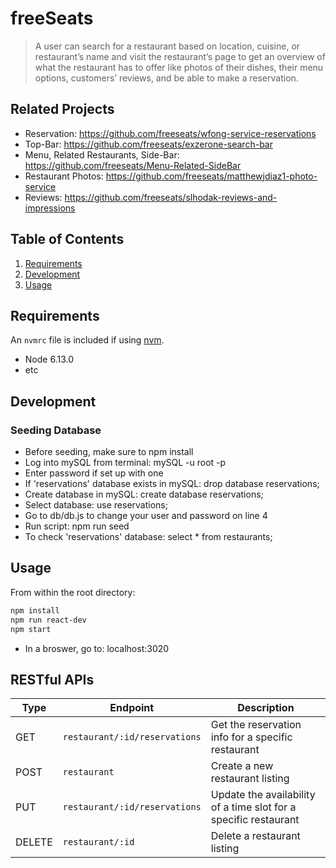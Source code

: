 # freeSeats

> A user can search for a restaurant based on location, cuisine, or restaurant’s name and visit the restaurant’s page to get an overview of what the restaurant has to offer like photos of their dishes, their menu options, customers’ reviews, and be able to make a reservation.

## Related Projects

  - Reservation: https://github.com/freeseats/wfong-service-reservations
  - Top-Bar: https://github.com/freeseats/exzerone-search-bar
  - Menu, Related Restaurants, Side-Bar: https://github.com/freeseats/Menu-Related-SideBar
  - Restaurant Photos: https://github.com/freeseats/matthewjdiaz1-photo-service
  - Reviews: https://github.com/freeseats/slhodak-reviews-and-impressions

## Table of Contents

1. [Requirements](#requirements)
1. [Development](#development)
1. [Usage](#Usage)

## Requirements

An `nvmrc` file is included if using [nvm](https://github.com/creationix/nvm).

- Node 6.13.0
- etc

## Development

### Seeding Database
- Before seeding, make sure to npm install
- Log into mySQL from terminal: mySQL -u root -p
- Enter password if set up with one
- If 'reservations' database exists in mySQL: drop database reservations;
- Create database in mySQL: create database reservations;
- Select database: use reservations;
- Go to db/db.js to change your user and password on line 4
- Run script:
npm run seed
- To check 'reservations' database: select * from restaurants;

## Usage

From within the root directory:
```sh
npm install
npm run react-dev
npm start
```
- In a broswer, go to: localhost:3020

## RESTful APIs

| Type          | Endpoint                       | Description                                                            |
| ------------- | ------------------------------ | -----------------------------------------------------------------------|
| GET           | `restaurant/:id/reservations`   | Get the reservation info for a specific restaurant                     |
| POST          | `restaurant`                  | Create a new restaurant listing                                        |
| PUT           | `restaurant/:id/reservations`  | Update the availability of a time slot for a specific restaurant       |
| DELETE        | `restaurant/:id`               | Delete a restaurant listing                                            |
